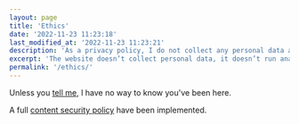 ```yaml
---
layout: page
title: 'Ethics'
date: '2022-11-23 11:23:18'
last_modified_at: '2022-11-23 11:23:21'
description: 'As a privacy policy, I do not collect any personal data about visitors.'
excerpt: 'The website doesn’t collect personal data, it doesn’t run analytics software, it doesn’t have ads, affiliate links or tracking.'
permalink: '/ethics/'
---
```

Unless you [tell me](/contact/), I have no way to know you've been here.

A full [content security policy](/blog/content-security-policy/) have been implemented.